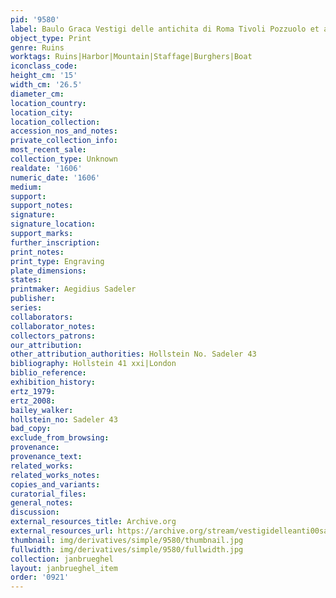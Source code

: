 ```yaml
---
pid: '9580'
label: Baulo Graca Vestigi delle antichita di Roma Tivoli Pozzuolo et altri luochi
object_type: Print
genre: Ruins
worktags: Ruins|Harbor|Mountain|Staffage|Burghers|Boat
iconclass_code:
height_cm: '15'
width_cm: '26.5'
diameter_cm:
location_country:
location_city:
location_collection:
accession_nos_and_notes:
private_collection_info:
most_recent_sale:
collection_type: Unknown
realdate: '1606'
numeric_date: '1606'
medium:
support:
support_notes:
signature:
signature_location:
support_marks:
further_inscription:
print_notes:
print_type: Engraving
plate_dimensions:
states:
printmaker: Aegidius Sadeler
publisher:
series:
collaborators:
collaborator_notes:
collectors_patrons:
our_attribution:
other_attribution_authorities: Hollstein No. Sadeler 43
bibliography: Hollstein 41 xxi|London
biblio_reference:
exhibition_history:
ertz_1979:
ertz_2008:
bailey_walker:
hollstein_no: Sadeler 43
bad_copy:
exclude_from_browsing:
provenance:
provenance_text:
related_works:
related_works_notes:
copies_and_variants:
curatorial_files:
general_notes:
discussion:
external_resources_title: Archive.org
external_resources_url: https://archive.org/stream/vestigidelleanti00sade
thumbnail: img/derivatives/simple/9580/thumbnail.jpg
fullwidth: img/derivatives/simple/9580/fullwidth.jpg
collection: janbrueghel
layout: janbrueghel_item
order: '0921'
---
```

